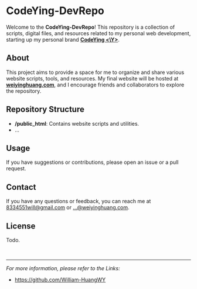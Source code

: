 # CodeYing-DevRepo

Welcome to the **CodeYing-DevRepo**! This repository is a collection of scripts, digital files, and resources related to my personal web development, starting up my personal brand **[CodeYing \<\Y>](https://weiyinghuang.com)**.

## About

This project aims to provide a space for me to organize and share various website scripts, tools, and resources. My final website will be hosted at **[weiyinghuang.com](https://weiyinghuang.com)**, and I encourage friends and collaborators to explore the repository.

## Repository Structure

- **/public_html**: Contains website scripts and utilities.
- ...
<!-- - **/assets**: Includes images, stylesheets, and other digital assets.
- **/docs**: Documentation and notes related to the development process. -->

## Usage

If you have suggestions or contributions, please open an issue or a pull request.

## Contact

If you have any questions or feedback, you can reach me at [8334551will@gmail.com](mailto:8334551will@gmail.com) or [...@weiyinghuang.com](mailto:).

## License
Todo.
<!-- This project is open source and available under the [MIT License](LICENSE). -->

<br/>

---
*For more information, please refer to the Links:*
- https://github.com/William-HuangWY

